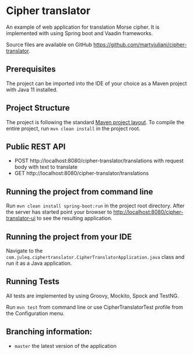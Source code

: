 # Cipher translator

An example of web application for translation Morse cipher. It is implemented with using Spring boot and Vaadin frameworks. 

Source files are available on GitHub https://github.com/martyjuliani/cipher-translator.

## Prerequisites

The project can be imported into the IDE of your choice as a Maven project with Java 11 installed.

## Project Structure

The project is following the standard [Maven project layout](https://maven.apache.org/guides/introduction/introduction-to-the-standard-directory-layout.html).
To compile the entire project, run `mvn clean install` in the project root.

## Public REST API
 - POST http://localhost:8080/cipher-translator/translations with request body with text to translate
 - GET http://localhost:8080/cipher-translator/translations 
  
## Running the project from command line

Run `mvn clean install spring-boot:run` in the project root directory. After the server has started point your browser to [http://localhost:8080/cipher-translator-ui](http://localhost:8080/cipher-translator-ui) to see the resulting application.

## Running the project from your IDE

Navigate to the `com.juleq.ciphertranslator.CipherTranslatorApplication.java` class and run it as a Java application.  

## Running Tests

All tests are implemented by using Groovy, Mockito, Spock and TestNG.

Run `mvn test` from command line or use CipherTranslatorTest profile from the Configuration menu.

## Branching information:
* `master` the latest version of the application
